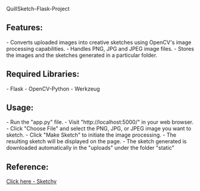 QuillSketch-Flask-Project
<br>
<h2>Features:</h2>
- Converts uploaded images into creative sketches using OpenCV's image processing capabilities.
- Handles PNG, JPG and JPEG image files.
- Stores the images and the sketches generated in a particular folder.
<br>
<h2>Required Libraries:</h2>
- Flask
- OpenCV-Python
- Werkzeug
<br>
<h2>Usage:</h2>
- Run the "app.py" file.
- Visit "http://localhost:5000/" in your web browser.
- Click "Choose File" and select the PNG, JPG, or JPEG image you want to sketch.
- Click "Make Sketch" to initiate the image processing.
- The resulting sketch will be displayed on the page.
- The sketch generated is downloaded automatically in the "uploads" under the folder "static"


<h2>Reference: </h2>
<a href="https://machinelearningprojects.net/sketch-making-flask-app/">Click here - Sketchy</a>
